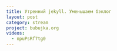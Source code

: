 ```yaml
---
title: Утренний jekyll. Уменьшаем бэклог
layout: post
category: stream
project: bubujka.org
videos:
  - npuPsRf7tg0
---
```



